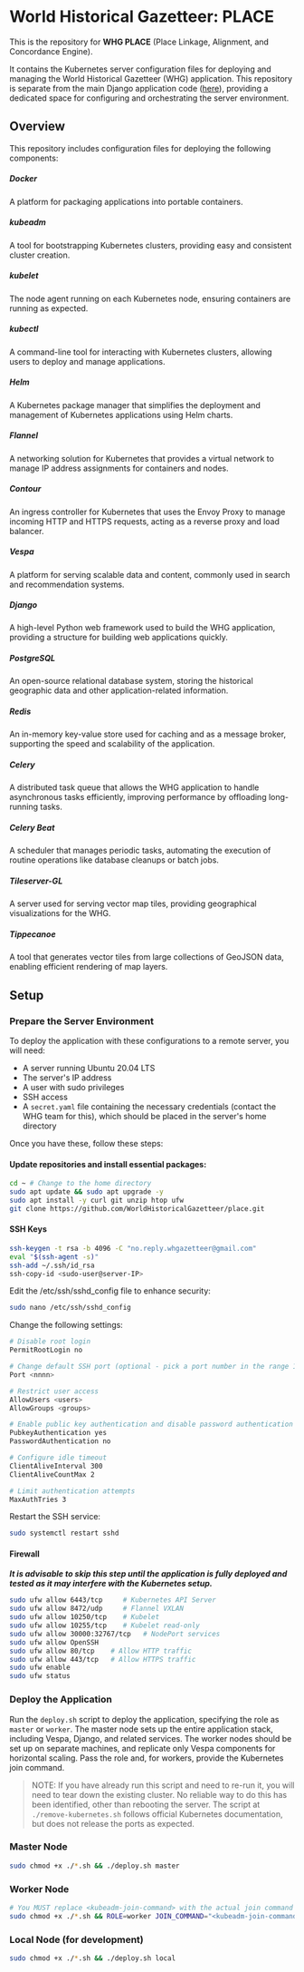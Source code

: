 # World Historical Gazetteer: PLACE

This is the repository for **WHG PLACE** (Place Linkage, Alignment, and Concordance Engine).

It contains the Kubernetes server configuration files for deploying and managing the World Historical Gazetteer (WHG)
application. This repository is separate from the main Django application
code ([here](https://github.com/WorldHistoricalGazetteer/whg3)), providing a dedicated space for
configuring and orchestrating the server environment.

## Overview

This repository includes configuration files for deploying the following components:

##### Docker

A platform for packaging applications into portable containers.

##### kubeadm

A tool for bootstrapping Kubernetes clusters, providing easy and consistent cluster creation.

##### kubelet

The node agent running on each Kubernetes node, ensuring containers are running as expected.

##### kubectl

A command-line tool for interacting with Kubernetes clusters, allowing users to deploy and manage applications.

##### Helm

A Kubernetes package manager that simplifies the deployment and management of Kubernetes applications using Helm charts.

##### Flannel

A networking solution for Kubernetes that provides a virtual network to manage IP address assignments for containers and
nodes.

##### Contour

An ingress controller for Kubernetes that uses the Envoy Proxy to manage incoming HTTP and HTTPS requests, acting as a
reverse proxy and load balancer.

##### Vespa

A platform for serving scalable data and content, commonly used in search and recommendation systems.

##### Django

A high-level Python web framework used to build the WHG application, providing a structure for building web applications
quickly.

##### PostgreSQL

An open-source relational database system, storing the historical geographic data and other application-related
information.

##### Redis

An in-memory key-value store used for caching and as a message broker, supporting the speed and scalability of the
application.

##### Celery

A distributed task queue that allows the WHG application to handle asynchronous tasks efficiently, improving performance
by offloading long-running tasks.

##### Celery Beat

A scheduler that manages periodic tasks, automating the execution of routine operations like database cleanups or batch
jobs.

##### Tileserver-GL

A server used for serving vector map tiles, providing geographical visualizations for the WHG.

##### Tippecanoe

A tool that generates vector tiles from large collections of GeoJSON data, enabling efficient rendering of map layers.

## Setup

### Prepare the Server Environment

To deploy the application with these configurations to a remote server, you will need:

- A server running Ubuntu 20.04 LTS
- The server's IP address
- A user with sudo privileges
- SSH access
- A `secret.yaml` file containing the necessary credentials (contact the WHG team for this), which should be placed in
  the server's
  home directory

Once you have these, follow these steps:

#### Update repositories and install essential packages:

```bash
cd ~ # Change to the home directory
sudo apt update && sudo apt upgrade -y
sudo apt install -y curl git unzip htop ufw
git clone https://github.com/WorldHistoricalGazetteer/place.git
```

#### SSH Keys

```bash
ssh-keygen -t rsa -b 4096 -C "no.reply.whgazetteer@gmail.com"
eval "$(ssh-agent -s)"
ssh-add ~/.ssh/id_rsa
ssh-copy-id <sudo-user@server-IP>
```

Edit the /etc/ssh/sshd_config file to enhance security:

```bash
sudo nano /etc/ssh/sshd_config
```

Change the following settings:

```bash
# Disable root login
PermitRootLogin no

# Change default SSH port (optional - pick a port number in the range 1024-49151)
Port <nnnn>

# Restrict user access
AllowUsers <users>
AllowGroups <groups>

# Enable public key authentication and disable password authentication
PubkeyAuthentication yes
PasswordAuthentication no

# Configure idle timeout
ClientAliveInterval 300
ClientAliveCountMax 2

# Limit authentication attempts
MaxAuthTries 3
```

Restart the SSH service:

```bash
sudo systemctl restart sshd
```

#### Firewall

**_It is advisable to skip this step until the application is fully deployed and tested as it may interfere with the
Kubernetes setup._**

```bash
sudo ufw allow 6443/tcp     # Kubernetes API Server
sudo ufw allow 8472/udp     # Flannel VXLAN
sudo ufw allow 10250/tcp    # Kubelet
sudo ufw allow 10255/tcp    # Kubelet read-only
sudo ufw allow 30000:32767/tcp   # NodePort services
sudo ufw allow OpenSSH
sudo ufw allow 80/tcp    # Allow HTTP traffic
sudo ufw allow 443/tcp   # Allow HTTPS traffic
sudo ufw enable
sudo ufw status
```

### Deploy the Application

Run the `deploy.sh` script to deploy the application, specifying the role as `master` or `worker`. The master node
sets up the entire application stack, including Vespa, Django, and related services. The worker nodes should be set
up on separate machines, and replicate only Vespa components for horizontal scaling. Pass the role and, for workers,
provide the Kubernetes join command.

> NOTE: If you have already run this script and need to re-run it, you will need to tear down the existing cluster. No
> reliable way to do this has been identified, other than rebooting the server. The script at `./remove-kubernetes.sh`
> follows official Kubernetes documentation, but does not release the ports as expected.

### Master Node

```bash
sudo chmod +x ./*.sh && ./deploy.sh master
```

### Worker Node

```bash
# You MUST replace <kubeadm-join-command> with the actual join command from the master node.
sudo chmod +x ./*.sh && ROLE=worker JOIN_COMMAND="<kubeadm-join-command>" ./deploy.sh
```

### Local Node (for development)

```bash
sudo chmod +x ./*.sh && ./deploy.sh local
```
